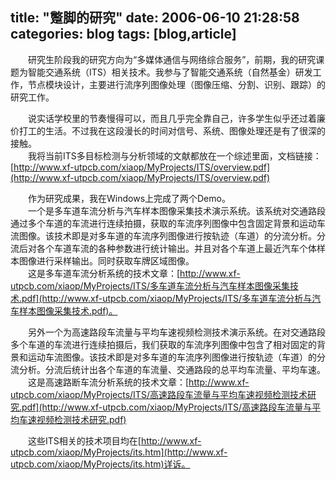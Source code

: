 title: "蹩脚的研究"
date: 2006-06-10 21:28:58
categories: blog
tags: [blog,article]
---
　　研究生阶段我的研究方向为“多媒体通信与网络综合服务”，前期，我的研究课题为智能交通系统（ITS）相关技术。我参与了智能交通系统（自然基金）研发工作，节点模块设计，主要进行流序列图像处理（图像压缩、分割、识别、跟踪）的研究工作。  
  
　　说实话学校里的节奏慢得可以，而且几乎完全靠自己，许多学生似乎还过着廉价打工的生活。不过我在这段漫长的时间对信号、系统、图像处理还是有了很深的接触。  
　　我将当前ITS多目标检测与分析领域的文献都放在一个综述里面，文档链接：[http://www.xf-utpcb.com/xiaop/MyProjects/ITS/overview.pdf](http://www.xf-utpcb.com/xiaop/MyProjects/ITS/overview.pdf)  
  
　　作为研究成果，我在Windows上完成了两个Demo。  
　　一个是多车道车流分析与汽车样本图像采集技术演示系统。该系统对交通路段通过多个车道的车流进行连续拍摄，获取的车流序列图像中包含固定背景和运动车流图像。该技术即是对多车道的车流序列图像进行按轨迹（车道）的分流分析。分流后对各个车道车流的各种参数进行统计输出。并且对各个车道上最近汽车个体样本图像进行采样输出。同时获取车牌区域图像。  
　　这是多车道车流分析系统的技术文章：[http://www.xf-utpcb.com/xiaop/MyProjects/ITS/多车道车流分析与汽车样本图像采集技术.pdf](http://www.xf-utpcb.com/xiaop/MyProjects/ITS/多车道车流分析与汽车样本图像采集技术.pdf)。  
  
　　另外一个为高速路段车流量与平均车速视频检测技术演示系统。在对交通路段多个车道的车流进行连续拍摄后，我们获取的车流序列图像中包含了相对固定的背景和运动车流图像。该技术即是对多车道的车流序列图像进行按轨迹（车道）的分流分析。分流后统计出各个车道的车流量、交通路段的总平均车流量、平均车速。  
　　这是高速路断车流分析系统的技术文章：[http://www.xf-utpcb.com/xiaop/MyProjects/ITS/高速路段车流量与平均车速视频检测技术研究.pdf](http://www.xf-utpcb.com/xiaop/MyProjects/ITS/高速路段车流量与平均车速视频检测技术研究.pdf)  
  
　　这些ITS相关的技术项目均在[http://www.xf-utpcb.com/xiaop/MyProjects/its.htm](http://www.xf-utpcb.com/xiaop/MyProjects/its.htm)详诉。